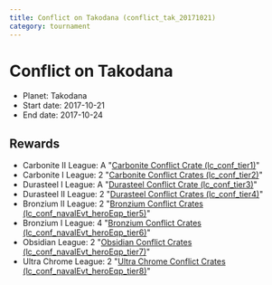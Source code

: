 ```yaml
---
title: Conflict on Takodana (conflict_tak_20171021)
category: tournament
---
```

# Conflict on Takodana

  * Planet: Takodana
  * Start date: 2017-10-21
  * End date: 2017-10-24

## Rewards

  * Carbonite II League: A "[Carbonite Conflict Crate (lc_conf_tier1)](lc_conf_tier1.html)"
  * Carbonite I League: 2 "[Carbonite Conflict Crates (lc_conf_tier2)](lc_conf_tier2.html)"
  * Durasteel I League: A "[Durasteel Conflict Crate (lc_conf_tier3)](lc_conf_tier3.html)"
  * Durasteel II League: 2 "[Durasteel Conflict Crates (lc_conf_tier4)](lc_conf_tier4.html)"
  * Bronzium II League: 2 "[Bronzium Conflict Crates (lc_conf_navalEvt_heroEqp_tier5)](lc_conf_navalEvt_heroEqp_tier5.html)"
  * Bronzium I League: 4 "[Bronzium Conflict Crates (lc_conf_navalEvt_heroEqp_tier6)](lc_conf_navalEvt_heroEqp_tier6.html)"
  * Obsidian League: 2 "[Obsidian Conflict Crates (lc_conf_navalEvt_heroEqp_tier7)](lc_conf_navalEvt_heroEqp_tier7.html)"
  * Ultra Chrome League: 2 "[Ultra Chrome Conflict Crates (lc_conf_navalEvt_heroEqp_tier8)](lc_conf_navalEvt_heroEqp_tier8.html)"
